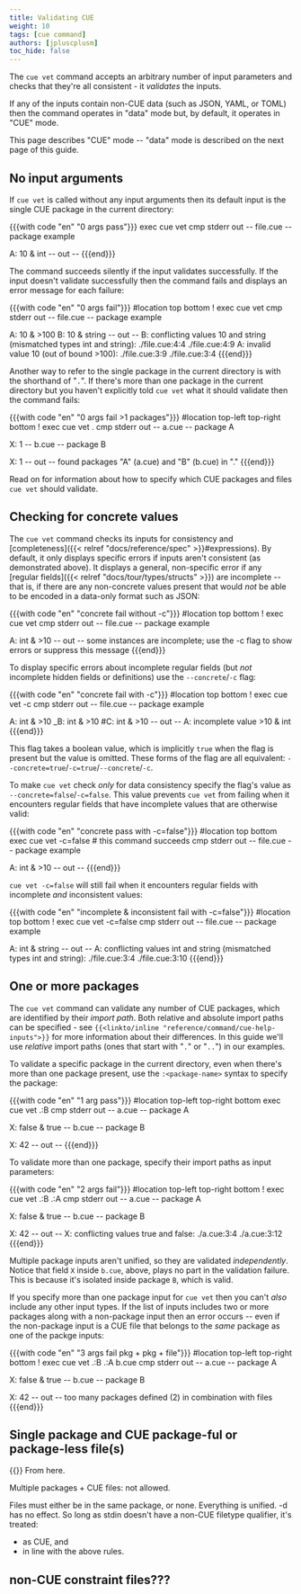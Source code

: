 ```yaml
---
title: Validating CUE
weight: 10
tags: [cue command]
authors: [jpluscplusm]
toc_hide: false
---
```


The `cue vet` command accepts an arbitrary number of input parameters and
checks that they're all consistent - it *validates* the inputs.

If any of the inputs contain non-CUE data (such as JSON, YAML, or TOML) then
the command operates in "data" mode but, by default, it operates in "CUE" mode.

This page describes "CUE" mode --
"data" mode is described on the next page of this guide.

## No input arguments

If `cue vet` is called without any input arguments then its default input is
the single CUE package in the current directory:

{{{with code "en" "0 args pass"}}}
exec cue vet
cmp stderr out
-- file.cue --
package example

A: 10 & int
-- out --
{{{end}}}

The command succeeds silently if the input validates successfully.
If the input doesn't validate successfully then the command fails and displays
an error message for each failure:

{{{with code "en" "0 args fail"}}}
#location top bottom
! exec cue vet
cmp stderr out
-- file.cue --
package example

A: 10 & >100
B: 10 & string
-- out --
B: conflicting values 10 and string (mismatched types int and string):
    ./file.cue:4:4
    ./file.cue:4:9
A: invalid value 10 (out of bound >100):
    ./file.cue:3:9
    ./file.cue:3:4
{{{end}}}

Another way to refer to the single package in the current directory is with the
shorthand of "`.`". If there's more than one package in the current directory
but you haven't explicitly told `cue vet` what it should validate then the
command fails:

{{{with code "en" "0 args fail >1 packages"}}}
#location top-left top-right bottom
! exec cue vet .
cmp stderr out
-- a.cue --
package A

X: 1
-- b.cue --
package B

X: 1
-- out --
found packages "A" (a.cue) and "B" (b.cue) in "."
{{{end}}}

Read on for information about how to specify which CUE packages and files `cue
vet` should validate.

## Checking for concrete values

The `cue vet` command checks its inputs for consistency and
[completeness]({{< relref "docs/reference/spec" >}}#expressions).
By default, it only displays specific errors if inputs aren't consistent (as
demonstrated above). It displays a general, non-specific error if any
[regular fields]({{< relref "docs/tour/types/structs" >}}) are incomplete --
that is, if there are any non-concrete values present that would *not* be able
to be encoded in a data-only format such as JSON:

{{{with code "en" "concrete fail without -c"}}}
#location top bottom
! exec cue vet
cmp stderr out
-- file.cue --
package example

A: int & >10
-- out --
some instances are incomplete; use the -c flag to show errors or suppress this message
{{{end}}}

To display specific errors about incomplete regular fields (but *not* incomplete hidden
fields or definitions) use the `--concrete`/`-c` flag:

{{{with code "en" "concrete fail with -c"}}}
#location top bottom
! exec cue vet -c
cmp stderr out
-- file.cue --
package example

A:  int & >10
_B: int & >10
#C: int & >10
-- out --
A: incomplete value >10 & int
{{{end}}}

This flag takes a boolean value, which is implicitly `true` when the flag is
present but the value is omitted. These forms of the flag are all equivalent:
`--concrete=true`/`-c=true`/`--concrete`/`-c`.

To make `cue vet` check *only* for data consistency specify the flag's value as
`--concrete=false`/`-c=false`. This value prevents `cue vet` from failing when
it encounters regular fields that have incomplete values that are otherwise valid:

{{{with code "en" "concrete pass with -c=false"}}}
#location top bottom
exec cue vet -c=false # this command succeeds
cmp stderr out
-- file.cue --
package example

A: int & >10
-- out --
{{{end}}}

`cue vet -c=false` will still fail when it encounters regular fields with
incomplete *and* inconsistent values:

{{{with code "en" "incomplete & inconsistent fail with -c=false"}}}
#location top bottom
! exec cue vet -c=false
cmp stderr out
-- file.cue --
package example

A: int & string
-- out --
A: conflicting values int and string (mismatched types int and string):
    ./file.cue:3:4
    ./file.cue:3:10
{{{end}}}

## One or more packages

The `cue vet` command can validate any number of CUE packages, which are
identified by their *import path*.
Both relative and absolute import paths can be specified - see
`{{<linkto/inline "reference/command/cue-help-inputs">}}` for more information
about their differences.
In this guide we'll use *relative* import paths (ones that start with "`.`" or
"`..`") in our examples.

To validate a specific package in the current directory, even when there's more
than one package present, use the `:<package-name>` syntax to specify the
package:

{{{with code "en" "1 arg pass"}}}
#location top-left top-right bottom
exec cue vet .:B
cmp stderr out
-- a.cue --
package A

X: false & true
-- b.cue --
package B

X: 42
-- out --
{{{end}}}

To validate more than one package, specify their import paths as input parameters:

{{{with code "en" "2 args fail"}}}
#location top-left top-right bottom
! exec cue vet .:B .:A
cmp stderr out
-- a.cue --
package A

X: false & true
-- b.cue --
package B

X: 42
-- out --
X: conflicting values true and false:
    ./a.cue:3:4
    ./a.cue:3:12
{{{end}}}

Multiple package inputs aren't unified, so they are validated *independently*.
Notice that field `X` inside `b.cue`, above, plays no part in the validation
failure. This is because it's isolated inside package `B`, which is valid.

If you specify more than one package input for `cue vet` then you can't *also*
include any other input types. If the list of inputs includes two or more
packages along with a non-package input then an error occurs -- even if the
non-package input is a CUE file that belongs to the *same* package as one of
the packge inputs:

{{{with code "en" "3 args fail pkg + pkg + file"}}}
#location top-left top-right bottom
! exec cue vet .:B .:A b.cue
cmp stderr out
-- a.cue --
package A

X: false & true
-- b.cue --
package B

X: 42
-- out --
too many packages defined (2) in combination with files
{{{end}}}




## Single package and CUE package-ful or package-less file(s)

{{<todo>}} From here.

Multiple packages + CUE files: not allowed.

Files must either be in the same package, or none.
Everything is unified.
-d has no effect.
So long as stdin doesn't have a non-CUE filetype qualifier, it's treated:
- as CUE, and
- in line with the above rules.

## non-CUE constraint files???
